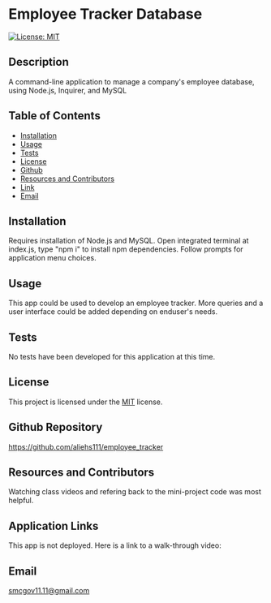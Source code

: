 # Employee Tracker Database
  [![License: MIT](https://img.shields.io/badge/License-MIT-yellow.svg)](https://opensource.org/licenses/MIT)
  ## Description
  A command-line application to manage a company's employee database, using Node.js, Inquirer, and MySQL
  ## Table of Contents
  * [Installation](#installation)
  * [Usage](#usage)
  * [Tests](#tests)
  * [License](#license)
  * [Github](#github)
  * [Resources and Contributors](#resources-and-contributors)
  * [Link](#application-links)
  * [Email](#email)

  ## Installation
  Requires installation of Node.js and MySQL.  Open integrated terminal at index.js, type "npm i" to install npm dependencies.  Follow prompts for application menu choices.
  ## Usage
  This app could be used to develop an employee tracker.  More queries and a user interface could be added depending on enduser's needs.
  ## Tests
  No tests have been developed for this application at this time.
  ## License
   This project is licensed under the [MIT](https://opensource.org/licenses/MIT) license.
  ## Github Repository
  https://github.com/aliehs111/employee_tracker
  ## Resources and Contributors
  Watching class videos and refering back to the mini-project code was most helpful.
  ## Application Links
  This app is not deployed.  Here is a link to a walk-through video: 
  ## Email
  smcgov11.11@gmail.com
  
